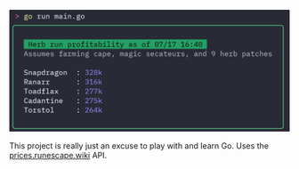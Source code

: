 ![screenshot of program running](./herbPriceScreenshot.png)

This project is really just an excuse to play with and learn Go.
Uses the [prices.runescape.wiki](https://oldschool.runescape.wiki/w/RuneScape:Real-time_Prices) API. 
